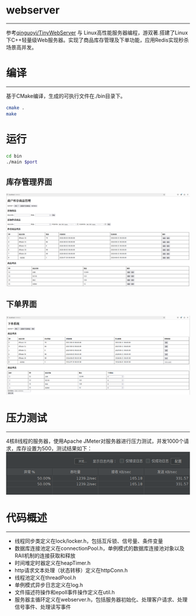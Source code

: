 # webserver
---
参考[qinguoyi/TinyWebServer](https://github.com/qinguoyi/TinyWebServer) 与 Linux高性能服务器编程，游双著.搭建了Linux下C++轻量级Web服务器。实现了商品库存管理及下单功能，应用Redis实现秒杀场景高并发。
# 编译
---
基于CMake编译，生成的可执行文件在./bin目录下。

```sh
cmake .
make
```
# 运行
```sh
cd bin
./main $port
```
## 库存管理界面
![alt text](img/image.png)
## 下单界面
![alt text](img/image-1.png)
# 压力测试
---
4核8线程的服务器，使用Apache JMeter对服务器进行压力测试，并发1000个请求，库存设置为500，测试结果如下：
![alt text](img/image-3.png)
# 代码概述
---
* 线程同步类定义在lock/locker.h，包括互斥锁、信号量、条件变量
* 数据库连接池定义在connectionPool.h，单例模式的数据库连接池对象以及RAII机制的连接获取和释放
* 时间堆定时器定义在heapTimer.h
* http请求文本处理（状态转移）定义在httpConn.h
* 线程池定义在threadPool.h
* 单例模式异步日志定义在log.h
* 文件描述符操作和epoll事件操作定义在util.h
* 服务器主循环定义在webserver.h，包括服务器初始化、处理客户请求、处理信号事件、处理读写事件
